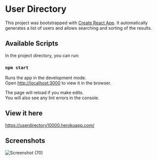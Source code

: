# User Directory

This project was bootstrapped with [Create React App](https://github.com/facebook/create-react-app). It automatically generates a list of users and allows searching and sorting of the results. 

## Available Scripts

In the project directory, you can run:

### `npm start`

Runs the app in the development mode.\
Open [http://localhost:3000](http://localhost:3000) to view it in the browser.

The page will reload if you make edits.\
You will also see any lint errors in the console.

## View it here
https://userdirectory10000.herokuapp.com/

## Screenshots
![Screenshot (70)](https://user-images.githubusercontent.com/73435380/116169297-07d5f880-a6ca-11eb-9327-705c369f0f85.png)
